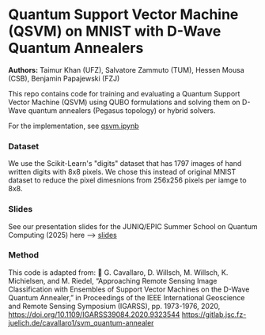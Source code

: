 # Quantum Support Vector Machine (QSVM) on MNIST with D-Wave Quantum Annealers

**Authors:** Taimur Khan (UFZ), Salvatore Zammuto (TUM), Hessen Mousa (CSB), Benjamin Papajewski (FZJ)

This repo contains code for training and evaluating a Quantum Support Vector Machine (QSVM) using QUBO formulations and solving them on D-Wave quantum annealers (Pegasus topology) or hybrid solvers.

For the implementation, see [qsvm.ipynb]("./qsvm.ipynb")

### Dataset

We use the Scikit-Learn's "digits" dataset that has 1797 images of hand written digits with 8x8 pixels. We chose this instead of original MNIST dataset to reduce the pixel dimesnions from 256x256 pixels per iamge to 8x8.

### Slides

See our presentation slides for the JUNIQ/EPIC Summer School on Quantum Computing (2025) here --> [slides]("./JUNIQ-EPIC_slides.pdf")

### Method

This code is adapted from:
📜 G. Cavallaro, D. Willsch, M. Willsch, K. Michielsen, and M. Riedel, “Approaching Remote Sensing Image Classification with Ensembles of Support Vector Machines on the D-Wave Quantum Annealer,” in Proceedings of the IEEE International Geoscience and Remote Sensing Symposium (IGARSS), pp. 1973-1976, 2020, https://doi.org/10.1109/IGARSS39084.2020.9323544
https://gitlab.jsc.fz-juelich.de/cavallaro1/svm_quantum-annealer


